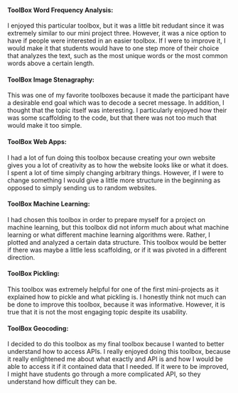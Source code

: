 #### ToolBox Word Frequency Analysis:
I enjoyed this particular toolbox, but it was a little bit redudant since it was extremely similar to our mini project three. However, it was a nice option to have if people were interested in an easier toolbox. If I were to improve it, I would make it that students would have to one step more of their choice that analyzes the text, such as the most unique words or the most common words above a certain length.

#### ToolBox Image Stenagraphy:
  This was one of my favorite toolboxes because it made the participant have a desirable end goal which was to decode a secret message. In addition, I thought that the topic itself was interesting. I particularly enjoyed how their was some scaffolding to the code, but that there was not too much that would make it too simple.

#### ToolBox Web Apps:
  I had a lot of fun doing this toolbox because creating your own website gives you a lot of creativity as to how the website looks like or what it does. I spent a lot of time simply changing arbitrary things. However, if I were to change something I would give a little more structure in the beginning as opposed to simply sending us to random websites.
  
#### ToolBox Machine Learning:
  I had chosen this toolbox in order to prepare myself for a project on machine learning, but this toolbox did not inform much about what machine learning or what different machine learning algorithms were. Rather, I plotted and analyzed a certain data structure. This toolbox would be better if there was maybe a little less scaffolding, or if it was pivoted in a different direction.
  
#### ToolBox Pickling:
  This toolbox was extremely helpful for one of the first mini-projects as it explained how to pickle and what pickling is. I honestly think not much can be done to improve this toolbox, because it was informative. However, it is true that it is not the most engaging topic despite its usability.
  
#### ToolBox Geocoding:
  I decided to do this toolbox as my final toolbox because I wanted to better understand how to access APIs. I really enjoyed doing this toolbox, because it really enlightened me about what exactly and API is and how I would be able to access it if it contained data that I needed. If it were to be improved, I might have students go through a more complicated API, so they understand how difficult they can be.
